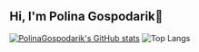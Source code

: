 ## Hi, I'm Polina Gospodarik👋
<!--
**PolinaGospodarik/PolinaGospodarik** is a ✨ _special_ ✨ repository because its `README.md` (this file) appears on your GitHub profile.

Here are some ideas to get you started:

- 🔭 I’m currently working on ...
- 🌱 I’m currently learning ...
- 👯 I’m looking to collaborate on ...
- 🤔 I’m looking for help with ...
- 💬 Ask me about ...
- 📫 How to reach me: ...
- 😄 Pronouns: ...
- ⚡ Fun fact: ...
-->
[![PolinaGospodarik's GitHub stats](https://github-readme-stats.vercel.app/api?username=PolinaGospodarik)](https://github.com/PolinaGospodarik/github-readme-stats)
![Top Langs](https://github-readme-stats.vercel.app/api/top-langs/?username=PolinaGospodarik&layout=compact)


